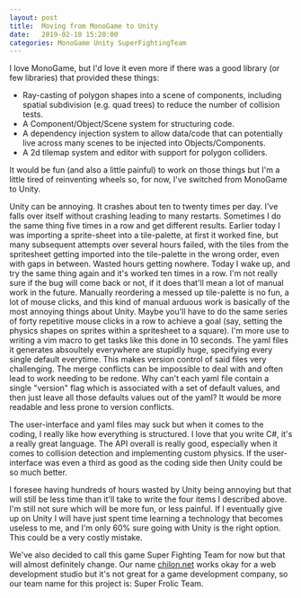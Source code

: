 ```yaml
---
layout: post
title:  Moving from MonoGame to Unity
date:   2019-02-10 15:20:00
categories: MonoGame Unity SuperFightingTeam
---
```


I love MonoGame, but I'd love it even more if there was a good library (or few libraries) that provided these things:
- Ray-casting of polygon shapes into a scene of components, including spatial subdivision (e.g. quad trees) to reduce the number of collision tests.
- A Component/Object/Scene system for structuring code.
- A dependency injection system to allow data/code that can potentially live across many scenes to be injected into Objects/Components.
- A 2d tilemap system and editor with support for polygon colliders.

It would be fun (and also a little painful) to work on those things but I'm a little tired of reinventing wheels so, for now, I've switched from MonoGame to Unity.

Unity can be annoying. It crashes about ten to twenty times per day. I've falls over itself without crashing leading to many restarts. Sometimes I do the same thing five times in a row and get different results. Earlier today I was importing a sprite-sheet into a tile-palette, at first it worked fine, but many subsequent attempts over several hours failed, with the tiles from the spritesheet getting imported into the tile-palette in the wrong order, even with gaps in between. Wasted hours getting nowhere. Today I wake up, and try the same thing again and it's worked ten times in a row. I'm not really sure if the bug will come back or not, if it does that'll mean a lot of manual work in the future. Manually reordering a messed up tile-palette is no fun, a lot of mouse clicks, and this kind of manual arduous work is basically of the most annoying things about Unity. Maybe you'll have to do the same series of forty repetitive mouse clicks in a row to achieve a goal (say, setting the physics shapes on sprites within a spritesheet to a square). I'm more use to writing a vim macro to get tasks like this done in 10 seconds. The yaml files it generates absoultely everywhere are stupidly huge, specifying every single default everytime. This makes version control of said files very challenging. The merge conflicts can be impossible to deal with and often lead to work needing to be redone. Why can't each yaml file contain a single "version" flag which is associated with a set of default values, and then just leave all those defaults values out of the yaml? It would be more readable and less prone to version conflicts.

The user-interface and yaml files may suck but when it comes to the coding, I really like how everything is structured. I love that you write C#, it's a really great language. The API overall is really good, especially when it comes to collision detection and implementing custom physics. If the user-interface was even a third as good as the coding side then Unity could be so much better.

I foresee having hundreds of hours wasted by Unity being annoying but that will still be less time than it'll take to write the four items I described above. I'm still not sure which will be more fun, or less painful. If I eventually give up on Unity I will have just spent time learning a technology that becomes useless to me, and I'm only 60% sure going with Unity is the right option. This could be a very costly mistake.

We've also decided to call this game Super Fighting Team for now but that will almost definitely change. Our name [chilon.net](http://chilon.net) works okay for a web development studio but it's not great for a game development company, so our team name for this project is: Super Frolic Team.

